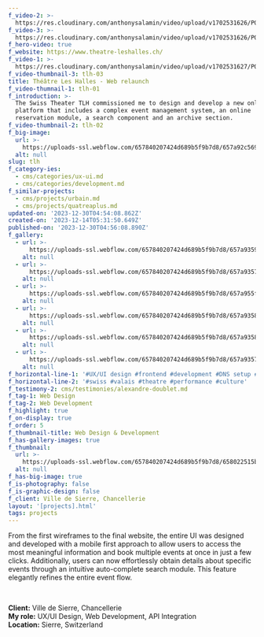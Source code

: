 ```yaml
---
f_video-2: >-
  https://res.cloudinary.com/anthonysalamin/video/upload/v1702531626/PORTFOLIO/tlh-02.mp4
f_video-3: >-
  https://res.cloudinary.com/anthonysalamin/video/upload/v1702531626/PORTFOLIO/tlh-03.mp4
f_hero-video: true
f_website: https://www.theatre-leshalles.ch/
f_video-1: >-
  https://res.cloudinary.com/anthonysalamin/video/upload/v1702531627/PORTFOLIO/tlh-01.mp4
f_video-thumbnail-3: tlh-03
title: Théâtre Les Halles - Web relaunch
f_video-thumnail-1: tlh-01
f_introduction: >-
  The Swiss Theater TLH commissioned me to design and develop a new online
  platform that includes a complex event management system, an online
  reservation module, a search component and an archive section.
f_video-thumbnail-2: tlh-02
f_big-image:
  url: >-
    https://uploads-ssl.webflow.com/657840207424d689b5f9b7d8/657a92c569fd531834f0a31b_tlh-03.jpg
  alt: null
slug: tlh
f_category-ies:
  - cms/categories/ux-ui.md
  - cms/categories/development.md
f_similar-projects:
  - cms/projects/urbain.md
  - cms/projects/quatreaplus.md
updated-on: '2023-12-30T04:54:08.862Z'
created-on: '2023-12-14T05:31:50.649Z'
published-on: '2023-12-30T04:56:08.890Z'
f_gallery:
  - url: >-
      https://uploads-ssl.webflow.com/657840207424d689b5f9b7d8/657a9359fb8e873a8db84107_tlh-01.jpg
    alt: null
  - url: >-
      https://uploads-ssl.webflow.com/657840207424d689b5f9b7d8/657a93577e45f45e4bd40a6c_tlh-02.jpg
    alt: null
  - url: >-
      https://uploads-ssl.webflow.com/657840207424d689b5f9b7d8/657a955f96fd7e48e0b2e5c6_tlh-03-nobg.jpg
    alt: null
  - url: >-
      https://uploads-ssl.webflow.com/657840207424d689b5f9b7d8/657a9358b11bb7f0639af2ad_tlh-04.jpg
    alt: null
  - url: >-
      https://uploads-ssl.webflow.com/657840207424d689b5f9b7d8/657a9358bbf0dcda52ff9ed6_tlh-05.jpg
    alt: null
  - url: >-
      https://uploads-ssl.webflow.com/657840207424d689b5f9b7d8/657a935779ebca1fed065ac4_tlh-06.jpg
    alt: null
f_horizontal-line-1: '#UX/UI design #frontend #development #DNS setup #reservation #ticketing'
f_horizontal-line-2: '#swiss #valais #theatre #performance #culture'
f_testimony-2: cms/testimonies/alexandre-doublet.md
f_tag-1: Web Design
f_tag-2: Web Development
f_highlight: true
f_on-display: true
f_order: 5
f_thumbnail-title: Web Design & Development
f_has-gallery-images: true
f_thumbnail:
  url: >-
    https://uploads-ssl.webflow.com/657840207424d689b5f9b7d8/658022515b17e17950015e8c_thumbnail.jpg
  alt: null
f_has-big-image: true
f_is-photography: false
f_is-graphic-design: false
f_client: Ville de Sierre, Chancellerie
layout: '[projects].html'
tags: projects
---
```


From the first wireframes to the final website, the entire UI was designed and developed with a mobile first approach to allow users to access the most meaningful information and book multiple events at once in just a few clicks. Additionally, users can now effortlessly obtain details about specific events through an intuitive auto-complete search module. This feature elegantly refines the entire event flow.

‍

**Client:** Ville de Sierre, Chancellerie  
**My role:** UX/UI Design, Web Development, API Integration  
**Location:** Sierre, Switzerland

